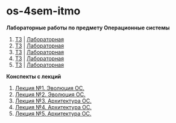# os-4sem-itmo

**Лабораторные работы по предмету Операционные системы**

1. [ТЗ](labs/pdfs/OS_lab1.pdf) | [Лабораторная](labs/lab1)
2. [ТЗ](labs/pdfs/OS_lab2.pdf) | [Лабораторная](labs/lab2)
3. [ТЗ](labs/pdfs/OS_lab3.pdf) | [Лабораторная](labs/lab3)
4. [ТЗ](labs/pdfs/OS_lab4.pdf) | [Лабораторная](labs/lab4)
5. [ТЗ](labs/pdfs/OS_lab5.pdf) | [Лабораторная](labs/lab5)

**Конспекты с лекций**

1. [Лекция №1. Эволюция ОС.](lectures/lecture01.md)
2. [Лекция №2. Эволюция ОС.](lectures/lecture02.md)
3. [Лекция №3. Архитектура ОС.](lectures/lecture03.md)
4. [Лекция №4. Архитектура ОС.](lectures/lecture04.md)
5. [Лекция №5. Архитектура ОС.](lectures/lecture05.md)
